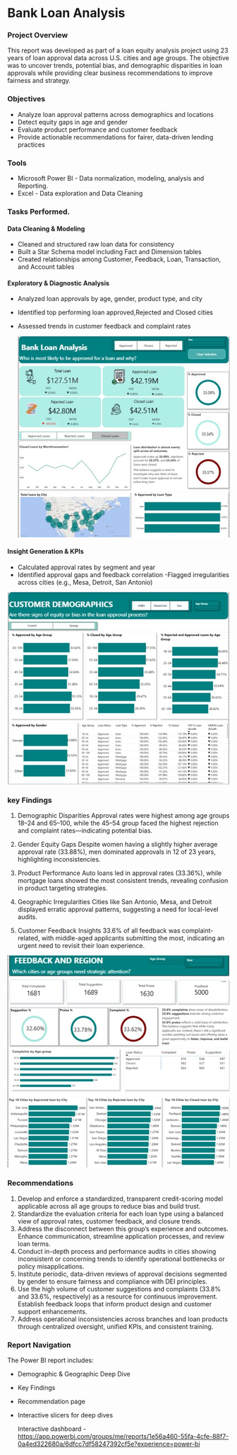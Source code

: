# Bank Loan Analysis

### Project Overview

This report was developed as part of a loan equity analysis project using 23 years of loan approval data across U.S. cities and age groups. The objective was to uncover trends, potential bias, and demographic disparities in loan approvals while providing clear business recommendations to improve fairness and strategy.

### Objectives

- Analyze loan approval patterns across demographics and locations
- Detect equity gaps in age and gender
- Evaluate product performance and customer feedback
- Provide actionable recommendations for fairer, data-driven lending practices

### Tools

  - Microsoft Power BI - Data normalization, modeling, analysis and Reporting.
  - Excel - Data exploration and Data Cleaning
 
### Tasks Performed.
#### Data Cleaning & Modeling

- Cleaned and structured raw loan data for consistency
- Built a Star Schema model including Fact and Dimension tables
- Created relationships among Customer, Feedback, Loan, Transaction, and Account tables

#### Exploratory & Diagnostic Analysis
- Analyzed loan approvals by age, gender, product type, and city
- Identified top performing loan approved,Rejected and Closed cities
- Assessed trends in customer feedback and complaint rates

  ![image alt](https://github.com/Kaylaoflife/Bank-loan-Analysis/blob/bbf20dae1be204d11f4134ff23fcdba0da06d04d/Bank%20Loan%20Report_%20pic/bank%201.jpg)

#### Insight Generation & KPIs
- Calculated approval rates by segment and year
- Identified approval gaps and feedback correlation
-Flagged irregularities across cities (e.g., Mesa, Detroit, San Antonio)
  
![image alt](https://github.com/Kaylaoflife/Bank-loan-Analysis/blob/b4d71541316b34776cecd22e00ac316ba94edbed/Bank%20Loan%20Report_%20pic/bank%202.jpg)


### key Findings


1. Demographic Disparities
Approval rates were highest among age groups 18–24 and 65–100, while the 45–54 group faced the highest rejection and complaint rates—indicating potential bias. 

2. Gender Equity Gaps
Despite women having a slightly higher average approval rate (33.88%), men dominated approvals in 12 of 23 years, highlighting inconsistencies.

3. Product Performance
Auto loans led in approval rates (33.36%), while mortgage loans showed the most consistent trends, revealing confusion in product targeting strategies.

4. Geographic Irregularities
Cities like San Antonio, Mesa, and Detroit displayed erratic approval patterns, suggesting a need for local-level audits.

5. Customer Feedback Insights
33.6% of all feedback was complaint-related, with middle-aged applicants submitting the most, indicating an urgent need to revisit their loan experience.

![image alt](https://github.com/Kaylaoflife/Bank-loan-Analysis/blob/ab5b6de152fd92bd9000d8960a2429cb81ab61d9/Bank%20Loan%20Report_%20pic/bank%203.jpg)


### Recommendations

1. Develop and enforce a standardized, transparent credit-scoring model applicable across all age groups to reduce bias and build trust.
2. Standardize the evaluation criteria for each loan type using a balanced view of approval rates, customer feedback, and closure trends.
3. Address the disconnect between this group’s experience and outcomes. Enhance communication, streamline application processes, and review loan terms.
4. Conduct in-depth process and performance audits in cities showing inconsistent or concerning trends to identify operational bottlenecks or policy misapplications.
5. Institute periodic, data-driven reviews of approval decisions segmented by gender to ensure fairness and compliance with DEI principles.
6. Use the high volume of customer suggestions and complaints (33.8% and 33.6%, respectively) as a resource for continuous improvement. Establish feedback loops that inform product design and customer support enhancements.
7. Address operational inconsistencies across branches and loan products through centralized oversight, unified KPIs, and consistent training.

### Report Navigation
The Power BI report includes:
- Demographic & Geographic Deep Dive
- Key Findings
- Recommendation page
- Interactive slicers for deep dives

  Interactive dashboard - https://app.powerbi.com/groups/me/reports/1e56a460-55fa-4cfe-88f7-0a4ed322680a/6dfcc7df58247392cf5e?experience=power-bi
